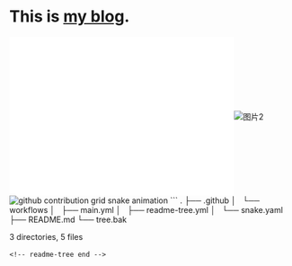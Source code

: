 # This is [my blog](https://allenge007.github.io/My_Blog/).

<div style="display: flex; justify-content: space-around; align-items: center;">
  <img src="https://raw.githubusercontent.com/allenge007/cf-stats/main/output/light_card.svg" width="400" alt="图片1">
  <img src="https://github-readme-stats.vercel.app/api/top-langs/?username=allenge007" width="290" alt="图片2">
</div>

<picture>
  <source media="(prefers-color-scheme: dark)" srcset="https://raw.githubusercontent.com/allenge/allenge007/output/github-contribution-grid-snake-dark.svg">
  <source media="(prefers-color-scheme: light)" srcset="https://raw.githubusercontent.com/allenge007/allenge007/output/github-contribution-grid-snake.svg">
  <img alt="github contribution grid snake animation" src="https://raw.githubusercontent.com/allenge007/allenge007/output/github-contribution-grid-snake.svg">
<!-- readme-tree start -->
```
.
├── .github
│   └── workflows
│       ├── main.yml
│       ├── readme-tree.yml
│       └── snake.yaml
├── README.md
└── tree.bak

3 directories, 5 files
```
<!-- readme-tree end -->

